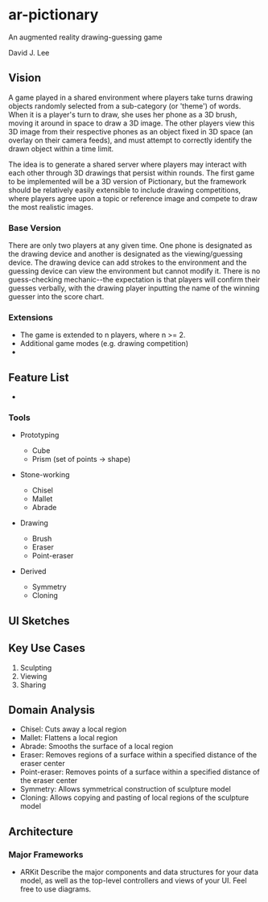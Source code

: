 # ar-pictionary
An augmented reality drawing-guessing game

David J. Lee

## Vision
A game played in a shared environment where players take turns drawing objects randomly selected from a sub-category (or 'theme') of words.  When it is a player's turn to draw, she uses her phone as a 3D brush, moving it around in space to draw a 3D image.  The other players view this 3D image from their respective phones as an object fixed in 3D space (an overlay on their camera feeds), and must attempt to correctly identify the drawn object within a time limit.  

The idea is to generate a shared server where players may interact with each other through 3D drawings that persist within rounds.  The first game to be implemented will be a 3D version of Pictionary, but the framework should be relatively easily extensible to include drawing competitions, where players agree upon a topic or reference image and compete to draw the most realistic images.  

### Base Version
There are only two players at any given time.  One phone is designated as the drawing device and another is designated as the viewing/guessing device.  The drawing device can add strokes to the environment and the guessing device can view the environment but cannot modify it.  There is no guess-checking mechanic--the expectation is that players will confirm their guesses verbally, with the drawing player inputting the name of the winning guesser into the score chart.

### Extensions
- The game is extended to n players, where n >= 2.  
- Additional game modes (e.g. drawing competition)
- 

## Feature List

-

### Tools
- Prototyping
  - Cube
  - Prism (set of points -> shape)

- Stone-working
  - Chisel 
  - Mallet
  - Abrade

- Drawing
  - Brush
  - Eraser
  - Point-eraser

- Derived
  - Symmetry
  - Cloning

## UI Sketches

## Key Use Cases
1. Sculpting
2. Viewing
3. Sharing

## Domain Analysis
- Chisel: Cuts away a local region
- Mallet: Flattens a local region
- Abrade: Smooths the surface of a local region
- Eraser: Removes regions of a surface within a specified distance of the eraser center
- Point-eraser: Removes points of a surface within a specified distance of the eraser center
- Symmetry: Allows symmetrical construction of sculpture model
- Cloning: Allows copying and pasting of local regions of the sculpture model

## Architecture

### Major Frameworks
- ARKit
Describe the major components and data structures for your data model, as well as the top-level controllers and views of your UI. Feel free to use diagrams.
